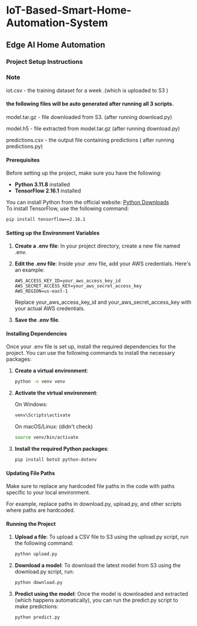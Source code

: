 # IoT-Based-Smart-Home-Automation-System

## Edge AI Home Automation

### Project Setup Instructions

### Note
iot.csv - the training dataset for a week .(which is uploaded to S3 )

#### the following files will be auto generated after running all 3 scripts.  

model.tar.gz - file downloaded from S3. (after running download.py)

model.h5 - file extracted from model.tar.gz (after running download.py)

predictions.csv - the output file containing predictions ( after running predictions.py)

#### Prerequisites

Before setting up the project, make sure you have the following:

- **Python 3.11.8** installed
- **TensorFlow 2.16.1** installed

You can install Python from the official website: [Python Downloads](https://www.python.org/downloads/)  
To install TensorFlow, use the following command:

```bash
pip install tensorflow==2.16.1
```

#### Setting up the Environment Variables

1. **Create a .env file**:
   In your project directory, create a new file named .env.

2. **Edit the .env file**:
   Inside your .env file, add your AWS credentials. Here's an example:
   ```
   AWS_ACCESS_KEY_ID=your_aws_access_key_id
   AWS_SECRET_ACCESS_KEY=your_aws_secret_access_key
   AWS_REGION=us-east-1
   ```
   Replace your_aws_access_key_id and your_aws_secret_access_key with your actual AWS credentials.

3. **Save the .env file**.

#### Installing Dependencies

Once your .env file is set up, install the required dependencies for the project. You can use the following commands to install the necessary packages:

1. **Create a virtual environment**: 
   ```bash
   python -m venv venv
   ```

2. **Activate the virtual environment**:
   
   On Windows:
   ```bash
   venv\Scripts\activate
   ```
   
   On macOS/Linux: (didn't check)
   ```bash
   source venv/bin/activate
   ```

3. **Install the required Python packages**:
   ```bash
   pip install boto3 python-dotenv
   ```

#### Updating File Paths

Make sure to replace any hardcoded file paths in the code with paths specific to your local environment.

For example, replace paths in download.py, upload.py, and other scripts where paths are hardcoded.

#### Running the Project

1. **Upload a file**:
   To upload a CSV file to S3 using the upload.py script, run the following command:
   ```bash
   python upload.py
   ```

2. **Download a model**:
   To download the latest model from S3 using the download.py script, run:
   ```bash
   python download.py
   ```

3. **Predict using the model**:
   Once the model is downloaded and extracted (which happens automatically), you can run the predict.py script to make predictions:
   ```bash
   python predict.py
   ```